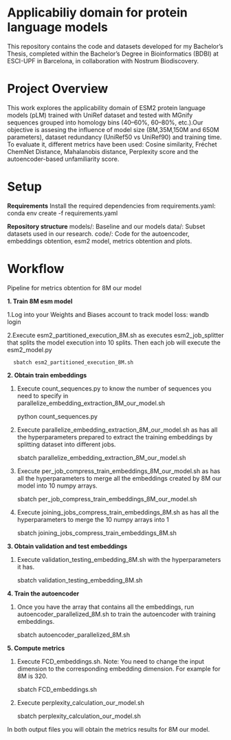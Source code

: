 # Applicabiliy domain for protein language models
This repository contains the code and datasets developed for my Bachelor’s Thesis, completed within the Bachelor’s Degree in Bioinformatics (BDBI) at ESCI-UPF in Barcelona, in collaboration with Nostrum Biodiscovery.


# Project Overview
This work explores the applicability domain of ESM2 protein language models (pLM) trained with UniRef dataset and tested with MGnify sequences grouped into homology bins (40–60%, 60–80%, etc.).Our objective is assesing the influence of model size (8M,35M,150M and 650M parameters), dataset redundancy (UniRef50 vs UniRef90) and training time. To evaluate it, different metrics have been used: Cosine similarity, Fréchet ChemNet Distance, Mahalanobis distance, Perplexity score and the autoencoder-based unfamiliarity score.

# Setup

**Requirements**
Install the required dependencies from requirements.yaml:
conda env create -f requirements.yaml

**Repository structure**
models/: Baseline and our models
data/: Subset datasets used in our research.
code/: Code for the autoencoder, embeddings obtention, esm2 model, metrics obtention and plots.

# Workflow

Pipeline for metrics obtention for 8M our model

**1. Train 8M esm model**
   
   1.Log into your Weights and Biases account to track model loss:
     wandb login <your-API-key>

   2.Execute esm2_partitioned_execution_8M.sh as executes esm2_job_splitter that splits the model execution into 10        splits. Then each job will execute the esm2_model.py

      sbatch esm2_partitioned_execution_8M.sh

**2. Obtain train embeddings**

   1. Execute count_sequences.py to know the number of sequences you need to specify in                
        parallelize_embedding_extraction_8M_our_model.sh
        
         python count_sequences.py
        
   2. Execute parallelize_embedding_extraction_8M_our_model.sh as has all the hyperparameters prepared to extract           the training embeddings by splitting dataset into different jobs.

        sbatch parallelize_embedding_extraction_8M_our_model.sh

   3. Execute per_job_compress_train_embeddings_8M_our_model.sh as has all the hyperparameters to merge all the             embeddings created by 8M our model into 10 numpy arrays.

        sbatch per_job_compress_train_embeddings_8M_our_model.sh

   4. Execute joining_jobs_compress_train_embeddings_8M.sh as has all the hyperparameters to merge the 10 numpy             arrays into 1

        sbatch joining_jobs_compress_train_embeddings_8M.sh

**3. Obtain validation and test embeddings**

   1. Execute validation_testing_embedding_8M.sh with the hyperparameters it has.

         sbatch validation_testing_embedding_8M.sh
   
**4. Train the autoencoder**

   1. Once you have the array that contains all the embeddings, run autoencoder_parallelized_8M.sh to train the          autoencoder with training embeddings.

      sbatch autoencoder_parallelized_8M.sh
      
**5. Compute metrics**

   1. Execute FCD_embeddings.sh. Note: You need to change the input dimension to the corresponding embedding             dimension. For example for 8M is 320.

         sbatch FCD_embeddings.sh
         
   2. Execute perplexity_calculation_our_model.sh

         sbatch perplexity_calculation_our_model.sh

   In both output files you will obtain the metrics results for 8M our model.
